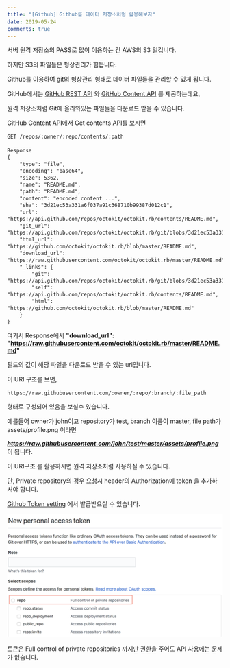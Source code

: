 ```yaml
---
title: "[Github] Github를 데이터 저장소처럼 활용해보자"
date: 2019-05-24
comments: true
---
```


서버 원격 저장소의 PASS로 많이 이용하는 건 AWS의 S3 일겁니다.
  
하지만 S3의 파일들은 형상관리가 힘듭니다. 
  
Github를 이용하여 git의 형상관리 형태로 데이터 파일들을 관리할 수 있게 됩니다.
  
GitHub에서는 [GitHub REST API](https://developer.github.com/v3/) 와 [GitHub Content API](https://developer.github.com/v3/repos/contents/) 를 제공하는데요, 

원격 저장소처럼 Git에 올라와있는 파일들을 다운로드 받을 수 있습니다.

GitHub Content API에서 Get contents API를 보시면 

~~~
GET /repos/:owner/:repo/contents/:path

Response
{
    "type": "file",
    "encoding": "base64",
    "size": 5362,
    "name": "README.md",
    "path": "README.md",
    "content": "encoded content ...",
    "sha": "3d21ec53a331a6f037a91c368710b99387d012c1",
    "url": "https://api.github.com/repos/octokit/octokit.rb/contents/README.md",
    "git_url": "https://api.github.com/repos/octokit/octokit.rb/git/blobs/3d21ec53a331a6f037a91c368710b99387d012c1",
    "html_url": "https://github.com/octokit/octokit.rb/blob/master/README.md",
    "download_url": "https://raw.githubusercontent.com/octokit/octokit.rb/master/README.md",
    "_links": {
        "git": "https://api.github.com/repos/octokit/octokit.rb/git/blobs/3d21ec53a331a6f037a91c368710b99387d012c1",
        "self": "https://api.github.com/repos/octokit/octokit.rb/contents/README.md",
        "html": "https://github.com/octokit/octokit.rb/blob/master/README.md"
    }
}
~~~

여기서 Response에서   **"download_url": "https://raw.githubusercontent.com/octokit/octokit.rb/master/README.md"** 

필드의 값이 해당 파일을 다운로드 받을 수 있는 uri입니다. 

이 URI 구조를 보면,

~~~
https://raw.githubusercontent.com/:owner/:repo/:branch/:file_path
~~~

형태로 구성되어 있음을 보실수 있습니다.

예를들어 owner가 john이고 repository가 test, branch 이름이 master, file path가 assets/profile.png 이라면

***https://raw.githubusercontent.com/john/test/master/assets/profile.png*** 이 됩니다.

이 URI구조 를 활용하시면 원격 저장소처럼 사용하실 수 있습니다.

단, Private repository의 경우 요청시 header의 Authorization에 token 을 추가하셔야 합니다.

[Github Token setting](https://github.com/settings/tokens) 에서 발급받으실 수 있습니다.

![token 생성 page](https://raw.githubusercontent.com/Ninja86/Ninja86.github.io/master/assets/article_images/2019-05-24-1/pic1.png)

토큰은 Full control of private repositories 까지만 권한을 주어도 API 사용에는 문제가 없습니다.
